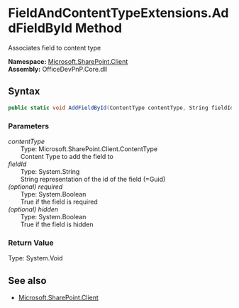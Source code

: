 # FieldAndContentTypeExtensions.AddFieldById Method  
Associates field to content type  

**Namespace:** [Microsoft.SharePoint.Client](Microsoft.SharePoint.Client.md)  
**Assembly:** OfficeDevPnP.Core.dll  
## Syntax
```C#
public static void AddFieldById(ContentType contentType, String fieldId, Boolean required, Boolean hidden)
```
### Parameters
*contentType*  
&emsp;&emsp;Type: Microsoft.SharePoint.Client.ContentType  
&emsp;&emsp;Content Type to add the field to  
*fieldId*  
&emsp;&emsp;Type: System.String  
&emsp;&emsp;String representation of the id of the field (=Guid)  
*(optional) required*  
&emsp;&emsp;Type: System.Boolean  
&emsp;&emsp;True if the field is required  
*(optional) hidden*  
&emsp;&emsp;Type: System.Boolean  
&emsp;&emsp;True if the field is hidden  
### Return Value
Type: System.Void  

## See also
- [Microsoft.SharePoint.Client](Microsoft.SharePoint.Client.md)
